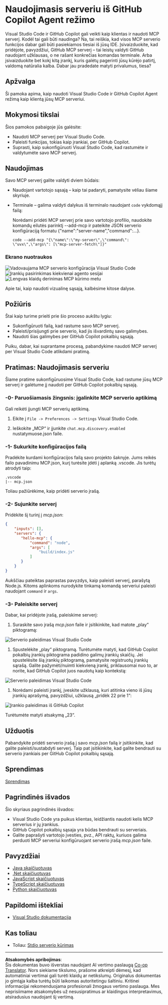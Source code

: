 <!--
CO_OP_TRANSLATOR_METADATA:
{
  "original_hash": "d940b5e0af75e3a3a4d1c3179120d1d9",
  "translation_date": "2025-08-26T20:38:46+00:00",
  "source_file": "03-GettingStarted/04-vscode/README.md",
  "language_code": "lt"
}
-->
# Naudojimasis serveriu iš GitHub Copilot Agent režimo

Visual Studio Code ir GitHub Copilot gali veikti kaip klientas ir naudoti MCP serverį. Kodėl tai gali būti naudinga? Na, tai reiškia, kad visos MCP serverio funkcijos dabar gali būti pasiekiamos tiesiai iš jūsų IDE. Įsivaizduokite, kad pridėjote, pavyzdžiui, GitHub MCP serverį – tai leistų valdyti GitHub naudojant užklausas, o ne rašant konkrečias komandas terminale. Arba įsivaizduokite bet kokį kitą įrankį, kuris galėtų pagerinti jūsų kūrėjo patirtį, valdomą natūralia kalba. Dabar jau pradedate matyti privalumus, tiesa?

## Apžvalga

Ši pamoka apima, kaip naudoti Visual Studio Code ir GitHub Copilot Agent režimą kaip klientą jūsų MCP serveriui.

## Mokymosi tikslai

Šios pamokos pabaigoje jūs galėsite:

- Naudoti MCP serverį per Visual Studio Code.
- Paleisti funkcijas, tokias kaip įrankiai, per GitHub Copilot.
- Suprasti, kaip sukonfigūruoti Visual Studio Code, kad rastumėte ir valdytumėte savo MCP serverį.

## Naudojimas

Savo MCP serverį galite valdyti dviem būdais:

- Naudojant vartotojo sąsają – kaip tai padaryti, pamatysite vėliau šiame skyriuje.
- Terminale – galima valdyti dalykus iš terminalo naudojant `code` vykdomąjį failą:

  Norėdami pridėti MCP serverį prie savo vartotojo profilio, naudokite komandų eilutės parinktį --add-mcp ir pateikite JSON serverio konfigūraciją formatu {\"name\":\"server-name\",\"command\":...}.

  ```
  code --add-mcp "{\"name\":\"my-server\",\"command\": \"uvx\",\"args\": [\"mcp-server-fetch\"]}"
  ```

### Ekrano nuotraukos

![Vadovaujama MCP serverio konfigūracija Visual Studio Code](../../../../translated_images/chat-mode-agent.729a22473f822216dd1e723aaee1f7d4a2ede571ee0948037a2d9357a63b9d0b.lt.png)
![Įrankių pasirinkimas kiekvienai agento sesijai](../../../../translated_images/agent-mode-select-tools.522c7ba5df0848f8f0d1e439c2e96159431bc620cb39ccf3f5dc611412fd0006.lt.png)
![Lengvas klaidų derinimas MCP kūrimo metu](../../../../translated_images/mcp-list-servers.fce89eefe3f30032bed8952e110ab9d82fadf043fcfa071f7d40cf93fb1ea9e9.lt.png)

Apie tai, kaip naudoti vizualinę sąsają, kalbėsime kitose dalyse.

## Požiūris

Štai kaip turime prieiti prie šio proceso aukštu lygiu:

- Sukonfigūruoti failą, kad rastume savo MCP serverį.
- Paleisti/prisijungti prie serverio, kad jis išvardintų savo galimybes.
- Naudoti šias galimybes per GitHub Copilot pokalbių sąsają.

Puiku, dabar, kai suprantame procesą, pabandykime naudoti MCP serverį per Visual Studio Code atlikdami pratimą.

## Pratimas: Naudojimasis serveriu

Šiame pratime sukonfigūruosime Visual Studio Code, kad rastume jūsų MCP serverį ir galėtume jį naudoti per GitHub Copilot pokalbių sąsają.

### -0- Paruošiamasis žingsnis: įgalinkite MCP serverio aptikimą

Gali reikėti įjungti MCP serverių aptikimą.

1. Eikite į `File -> Preferences -> Settings` Visual Studio Code.

1. Ieškokite „MCP“ ir įjunkite `chat.mcp.discovery.enabled` nustatymuose.json faile.

### -1- Sukurkite konfigūracijos failą

Pradėkite kurdami konfigūracijos failą savo projekto šaknyje. Jums reikės failo pavadinimu MCP.json, kurį turėsite įdėti į aplanką .vscode. Jis turėtų atrodyti taip:

```text
.vscode
|-- mcp.json
```

Toliau pažiūrėkime, kaip pridėti serverio įrašą.

### -2- Sujunkite serverį

Pridėkite šį turinį į *mcp.json*:

```json
{
    "inputs": [],
    "servers": {
       "hello-mcp": {
           "command": "node",
           "args": [
               "build/index.js"
           ]
       }
    }
}
```

Aukščiau pateiktas paprastas pavyzdys, kaip paleisti serverį, parašytą Node.js. Kitoms aplinkoms nurodykite tinkamą komandą serveriui paleisti naudojant `command` ir `args`.

### -3- Paleiskite serverį

Dabar, kai pridėjote įrašą, paleiskime serverį:

1. Suraskite savo įrašą *mcp.json* faile ir įsitikinkite, kad matote „play“ piktogramą:

  ![Serverio paleidimas Visual Studio Code](../../../../translated_images/vscode-start-server.8e3c986612e3555de47e5b1e37b2f3020457eeb6a206568570fd74a17e3796ad.lt.png)  

1. Spustelėkite „play“ piktogramą. Turėtumėte matyti, kad GitHub Copilot pokalbių įrankių piktograma padidino galimų įrankių skaičių. Jei spustelėsite šią įrankių piktogramą, pamatysite registruotų įrankių sąrašą. Galite pažymėti/nuimti kiekvieną įrankį, priklausomai nuo to, ar norite, kad GitHub Copilot juos naudotų kaip kontekstą:

  ![Serverio paleidimas Visual Studio Code](../../../../translated_images/vscode-tool.0b3bbea2fb7d8c26ddf573cad15ef654e55302a323267d8ee6bd742fe7df7fed.lt.png)

1. Norėdami paleisti įrankį, įveskite užklausą, kuri atitinka vieno iš jūsų įrankių aprašymą, pavyzdžiui, užklausą „pridėk 22 prie 1“:

  ![Įrankio paleidimas iš GitHub Copilot](../../../../translated_images/vscode-agent.d5a0e0b897331060518fe3f13907677ef52b879db98c64d68a38338608f3751e.lt.png)

  Turėtumėte matyti atsakymą „23“.

## Užduotis

Pabandykite pridėti serverio įrašą į savo *mcp.json* failą ir įsitikinkite, kad galite paleisti/sustabdyti serverį. Taip pat įsitikinkite, kad galite bendrauti su serverio įrankiais per GitHub Copilot pokalbių sąsają.

## Sprendimas

[Sprendimas](./solution/README.md)

## Pagrindinės išvados

Šio skyriaus pagrindinės išvados:

- Visual Studio Code yra puikus klientas, leidžiantis naudoti kelis MCP serverius ir jų įrankius.
- GitHub Copilot pokalbių sąsaja yra būdas bendrauti su serveriais.
- Galite paprašyti vartotojo įvesties, pvz., API raktų, kuriuos galima perduoti MCP serveriui konfigūruojant serverio įrašą *mcp.json* faile.

## Pavyzdžiai

- [Java skaičiuotuvas](../samples/java/calculator/README.md)
- [.Net skaičiuotuvas](../../../../03-GettingStarted/samples/csharp)
- [JavaScript skaičiuotuvas](../samples/javascript/README.md)
- [TypeScript skaičiuotuvas](../samples/typescript/README.md)
- [Python skaičiuotuvas](../../../../03-GettingStarted/samples/python)

## Papildomi ištekliai

- [Visual Studio dokumentacija](https://code.visualstudio.com/docs/copilot/chat/mcp-servers)

## Kas toliau

- Toliau: [Stdio serverio kūrimas](../05-stdio-server/README.md)

---

**Atsakomybės apribojimas**:  
Šis dokumentas buvo išverstas naudojant AI vertimo paslaugą [Co-op Translator](https://github.com/Azure/co-op-translator). Nors siekiame tikslumo, prašome atkreipti dėmesį, kad automatiniai vertimai gali turėti klaidų ar netikslumų. Originalus dokumentas jo gimtąja kalba turėtų būti laikomas autoritetingu šaltiniu. Kritinei informacijai rekomenduojama profesionali žmogaus vertimo paslauga. Mes neprisiimame atsakomybės už nesusipratimus ar klaidingus interpretavimus, atsiradusius naudojant šį vertimą.